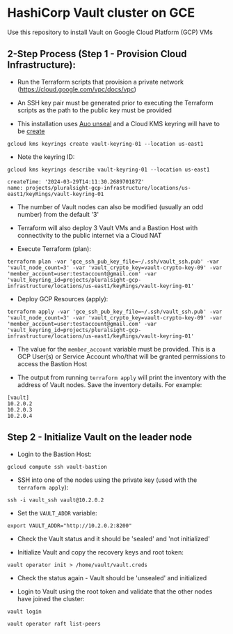 # HashiCorp Vault cluster on GCE

Use this repository to install Vault on Google Cloud Platform (GCP) VMs

## 2-Step Process (Step 1 - Provision Cloud Infrastructure):

* Run the Terraform scripts that provision a private network (https://cloud.google.com/vpc/docs/vpc)

* An SSH key pair must be generated prior to executing the Terraform scripts as the path to the public key must be provided

* This installation uses [Auo unseal](https://developer.hashicorp.com/vault/docs/concepts/seal#auto-unseal) and a Cloud KMS keyring will have to be [create](https://cloud.google.com/kms/docs/create-key-ring)

```
gcloud kms keyrings create vault-keyring-01 --location us-east1
```

* Note the keyring ID:

```
gcloud kms keyrings describe vault-keyring-01 --location us-east1  

createTime: '2024-03-29T14:11:30.268970187Z'
name: projects/pluralsight-gcp-infrastructure/locations/us-east1/keyRings/vault-keyring-01
```

* The number of Vault nodes can also be modified (usually an odd number) from the default '3'

* Terraform will also deploy 3 Vault VMs and a Bastion Host with connectivity to the public internet via a Cloud NAT

* Execute Terraform (plan):

```
terraform plan -var 'gce_ssh_pub_key_file=~/.ssh/vault_ssh.pub' -var 'vault_node_count=3' -var 'vault_crypto_key=vault-crypto-key-09' -var 'member_account=user:testaccount@gmail.com' -var 'vault_keyring_id=projects/pluralsight-gcp-infrastructure/locations/us-east1/keyRings/vault-keyring-01'
```

* Deploy GCP Resources (apply):

```
terraform apply -var 'gce_ssh_pub_key_file=~/.ssh/vault_ssh.pub' -var 'vault_node_count=3' -var 'vault_crypto_key=vault-crypto-key-09' -var 'member_account=user:testaccount@gmail.com' -var 'vault_keyring_id=projects/pluralsight-gcp-infrastructure/locations/us-east1/keyRings/vault-keyring-01'
```

* The value for the ```member_account``` variable must be provided. This is a GCP User(s) or Service Account who/that will be granted permissions to access the Bastion Host

* The output from running ```terraform apply``` will print the inventory with the address of Vault nodes. Save the inventory details. For example: 

```
[vault]
10.2.0.2
10.2.0.3
10.2.0.4
```

## Step 2 - Initialize Vault on the leader node

* Login to the Bastion Host:

```
gcloud compute ssh vault-bastion
```

* SSH into one of the nodes using the private key (used with the ```terraform apply```):

```
ssh -i vault_ssh vault@10.2.0.2
```

* Set the ```VAULT_ADDR``` variable:

```
export VAULT_ADDR="http://10.2.0.2:8200"
```

* Check the Vault status and it should be 'sealed' and 'not initialized'

* Initialize Vault and copy the recovery keys and root token:

```
vault operator init > /home/vault/vault.creds
```

* Check the status again - Vault should be 'unsealed' and initialized

* Login to Vault using the root token and validate that the other nodes have joined the cluster:

```
vault login

vault operator raft list-peers
```

